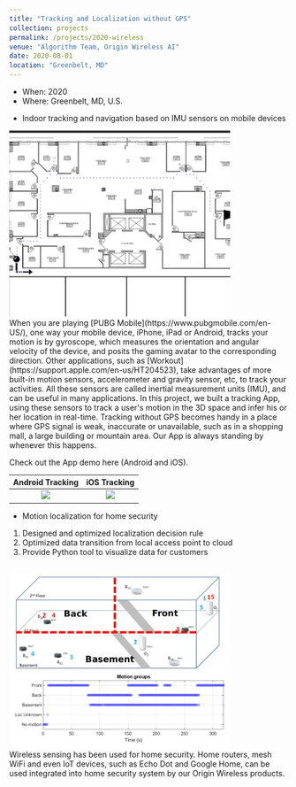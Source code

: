 ```yaml
---
title: "Tracking and Localization without GPS"
collection: projects
permalink: /projects/2020-wireless
venue: "Algorithm Team, Origin Wireless AI"
date: 2020-08-01
location: "Greenbelt, MD"
---
```


- When: 2020
- Where: Greenbelt, MD, U.S.

* Indoor tracking and navigation based on IMU sensors on mobile devices  

<img src="/projects/p1-tracking.jpg" width="400">
<br>
When you are playing [PUBG Mobile](https://www.pubgmobile.com/en-US/), one way your mobile device, iPhone, iPad or Android, tracks your motion is by gyroscope, which measures the orientation and angular velocity of the device, and posits the gaming avatar to the corresponding direction. Other applications, such as [Workout](https://support.apple.com/en-us/HT204523), take advantages of more built-in motion sensors, accelerometer and gravity sensor, etc, to track your activities. All these sensors are called inertial measurement units (IMU), and can be useful in many applications. In this project, we built a tracking App, using these sensors to track a user's motion in the 3D space and infer his or her location in real-time. Tracking without GPS becomes handy in a place where GPS signal is weak, inaccurate or unavailable, such as in a shopping mall, a large building or mountain area. Our App is always standing by whenever this happens.

Check out the App demo here (Android and iOS).

Android Tracking            |  iOS Tracking
:-------------------------:|:-------------------------:
[![](https://patrickzan.github.io/files/android_video_screen.png)](https://patrickzan.github.io/files/OriginTracking30AndroidApp.mp4)  | [![](https://patrickzan.github.io/files/ios_video_screen.png)](https://patrickzan.github.io/files/OriginTracking30iOSApp.mp4)

* Motion localization for home security  
<ol>
    <li>Designed and optimized localization decision rule</li>
    <li>Optimized data transition from local access point to cloud</li>
    <li>Provide Python tool to visualize data for customers</li>
</ol>
<br>
<img src="/projects/p1-motion.png" width="400">
<br>
Wireless sensing has been used for home security. Home routers, mesh WiFi and even IoT devices, such as Echo Dot and Google Home, can be used integrated into home security system by our Origin Wireless products. 
